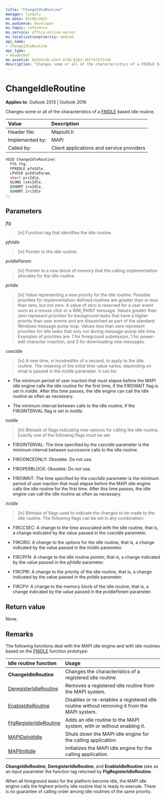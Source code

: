 ```yaml
---
title: "ChangeIdleRoutine"
manager: lindalu
ms.date: 03/09/2015
ms.audience: Developer
ms.topic: reference
ms.service: office-online-server
ms.localizationpriority: medium
api_name:
- ChangeIdleRoutine
api_type:
- HeaderDef
ms.assetid: 0a24fe3b-a1ef-4748-b3b3-3bf747473c9d
description: "Changes some or all of the characteristics of a FNIDLE based idle routine."
---
```


# ChangeIdleRoutine

**Applies to**: Outlook 2013 | Outlook 2016
  
Changes some or all of the characteristics of a [FNIDLE](fnidle.md) based idle routine.
  
|**Value**|**Description**|
|:-----|:-----|
|Header file:  <br/> |Mapiutil.h  <br/> |
|Implemented by:  <br/> |MAPI  <br/> |
|Called by:  <br/> |Client applications and service providers  <br/> |

```cpp
VOID ChangeIdleRoutine(
  FTG ftg,
  PFNIDLE pfnIdle,
  LPVOID pvIdleParam,
  short priIdle,
  ULONG csecIdle,
  USHORT iroIdle,
  USHORT ircIdle
);
```

## Parameters

_ftg_
  
> [in] Function tag that identifies the idle routine.

_pfnIdle_
  
> [in] Pointer to the idle routine.

_pvIdleParam_
  
> [in] Pointer to a new block of memory that the calling implementation allocates for the idle routine.

_priIdle_
  
> [in] Value representing a new priority for the idle routine. Possible priorities for implementation-defined routines are greater than or less than zero, but not zero. A value of zero is reserved for a user event such as a mouse click or a WM_PAINT message. Values greater than zero represent priorities for background tasks that have a higher priority than user events and are dispatched as part of the standard Windows message pump loop. Values less than zero represent priorities for idle tasks that only run during message-pump idle time. Examples of priorities are: 1 for foreground submission, 1 for power-edit character insertion, and 3 for downloading new messages.

_csecIdle_
  
> [in] A new time, in hundredths of a second, to apply to the idle routine. The meaning of the initial time value varies, depending on what is passed in the _iroIdle_ parameter. It can be:

- The minimum period of user inaction that must elapse before the MAPI idle engine calls the idle routine for the first time, if the FIROWAIT flag is set in _iroIdle_. After this time passes, the idle engine can call the idle routine as often as necessary.

- The minimum interval between calls to the idle routine, if the FIROINTERVAL flag is set in _iroIdle_.

_iroIdle_
  
> [in] Bitmask of flags indicating new options for calling the idle routine. Exactly one of the following flags must be set:

- FIROINTERVAL: The time specified by the _csecIdle_ parameter is the minimum interval between successive calls to the idle routine.

- FIROONCEONLY: Obsolete. Do not use.

- FIROPERBLOCK: Obsolete. Do not use.

- FIROWAIT: The time specified by the _csecIdle_ parameter is the minimum period of user inaction that must elapse before the MAPI idle engine calls the idle routine for the first time. After this time passes, the idle engine can call the idle routine as often as necessary.

_ircIdle_
  
> [in] Bitmask of flags used to indicate the changes to be made to the idle routine. The following flags can be set in any combination:

- FIRCCSEC: A change to the time associated with the idle routine, that is, a change indicated by the value passed in the _csecIdle_ parameter.

- FIRCIRO: A change to the options for the idle routine, that is, a change indicated by the value passed in the _iroIdle_ parameter.

- FIRCPFN: A change to the idle routine pointer, that is, a change indicated by the value passed in the _pfnIdle_ parameter.

- FIRCPRI: A change to the priority of the idle routine, that is, a change indicated by the value passed in the _priIdle_ parameter.

- FIRCPV: A change to the memory block of the idle routine, that is, a change indicated by the value passed in the _pvIdleParam_ parameter.

## Return value

None.
  
## Remarks

The following functions deal with the MAPI idle engine and with idle routines based on the [FNIDLE](fnidle.md) function prototype:
  
|**Idle routine function**|**Usage**|
|:-----|:-----|
|**ChangeIdleRoutine** <br/> |Changes the characteristics of a registered idle routine. |
|[DeregisterIdleRoutine](deregisteridleroutine.md) <br/> |Removes a registered idle routine from the MAPI system. |
|[EnableIdleRoutine](enableidleroutine.md) <br/> |Disables or re-enables a registered idle routine without removing it from the MAPI system. |
|[FtgRegisterIdleRoutine](ftgregisteridleroutine.md) <br/> |Adds an idle routine to the MAPI system, with or without enabling it. |
|[MAPIDeInitIdle](mapideinitidle.md) <br/> |Shuts down the MAPI idle engine for the calling application. |
|[MAPIInitIdle](mapiinitidle.md) <br/> |Initializes the MAPI idle engine for the calling application. |

**ChangeIdleRoutine**, **DeregisterIdleRoutine**, and **EnableIdleRoutine** take as an input parameter the function tag returned by **FtgRegisterIdleRoutine**.
  
When all foreground tasks for the platform become idle, the MAPI idle engine calls the highest priority idle routine that is ready to execute. There is no guarantee of calling order among idle routines of the same priority.
  
